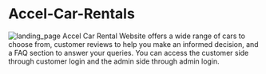 # Accel-Car-Rentals

![landing_page](https://user-images.githubusercontent.com/95178829/218304280-e42110a6-d6fd-4cdd-9680-73e2e4cf6c38.jpg)
Accel Car Rental Website offers a wide range of cars to choose from, customer reviews to help you make an informed decision, and a FAQ section to answer your queries. You can access the customer side through customer login and the admin side through admin login.
